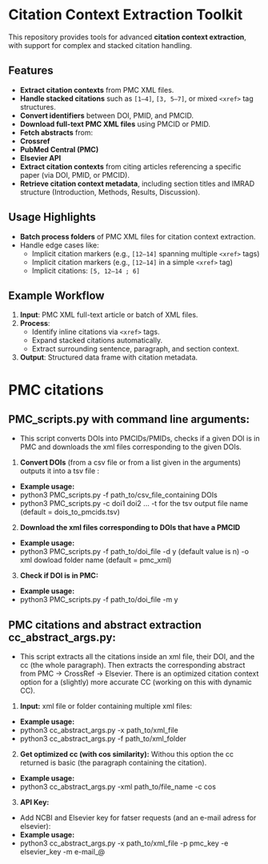 # Citation Context Extraction Toolkit

This repository provides tools for advanced **citation context extraction**, with support for complex and stacked citation handling.

## Features

-  **Extract citation contexts** from PMC XML files.
-  **Handle stacked citations** such as `[1–4]`, `[3, 5–7]`, or mixed `<xref>` tag structures.
-  **Convert identifiers** between DOI, PMID, and PMCID.
-  **Download full-text PMC XML files** using PMCID or PMID.
-  **Fetch abstracts** from:
  - **Crossref**
  - **PubMed Central (PMC)**
  - **Elsevier API**
- **Extract citation contexts** from citing articles referencing a specific paper (via DOI, PMID, or PMCID).
- **Retrieve citation context metadata**, including section titles and IMRAD structure (Introduction, Methods, Results, Discussion).

## Usage Highlights

- **Batch process folders** of PMC XML files for citation context extraction.
- Handle edge cases like:
  - Implicit citation markers (e.g., `[12–14]` spanning multiple `<xref>` tags)
  - Implicit citation markers (e.g., `[12–14]` in a simple `<xref>` tag)
  - Implicit citations: `[5, 12–14 ; 6]`

## Example Workflow

1. **Input**: PMC XML full-text article or batch of XML files.
2. **Process**: 
   - Identify inline citations via `<xref>` tags.
   - Expand stacked citations automatically.
   - Extract surrounding sentence, paragraph, and section context.
3. **Output**: Structured data frame with citation metadata.



# PMC citations 

## PMC_scripts.py with command line arguments:
- This script converts DOIs into PMCIDs/PMIDs, checks if a given DOI is in PMC and downloads the xml files corresponding to the given DOIs. 
1. **Convert DOIs** (from a csv file or from a list given in the arguments) outputs it into a tsv file : 
- **Example usage:**
- python3 PMC_scripts.py -f path_to/csv_file_containing DOIs
- python3 PMC_scripts.py -c doi1 doi2 ... -t for the tsv output file name (default = dois_to_pmcids.tsv)

2. **Download the xml files corresponding to DOIs that have a PMCID** 
- **Example usage:**
- python3 PMC_scripts.py -f path_to/doi_file -d y (default value is n) -o xml dowload folder name (default = pmc_xml)

3. **Check if DOI is in PMC:**
- **Example usage:**
- python3 PMC_scripts.py -f path_to/doi_file -m y
    
##  PMC citations and abstract extraction cc_abstract_args.py: 
- This script extracts all the citations inside an xml file, their DOI, and the cc (the whole paragraph). Then extracts the corresponding abstract from PMC -> CrossRef -> Elsevier. There is an optimized citation context option for a (slightly) more accurate CC (working on this with dynamic CC).

1. **Input:** xml file or folder containing multiple xml files:
- **Example usage:**
- python3 cc_abstract_args.py -x path_to/xml_file 
- python3 cc_abstract_args.py -f path_to/xml_folder  

2. **Get optimized cc (with cos similarity):** Withou this option the cc returned is basic (the paragraph containing the citation).
- **Example usage:**
- python3 cc_abstract_args.py -xml path_to/file_name -c cos

3. **API Key:**
- Add NCBI and Elsevier key for fatser requests (and an e-mail adress for elsevier):
- **Example usage:**
- python3 cc_abstract_args.py -x path_to/xml_file -p pmc_key -e elsevier_key -m e-mail_@

